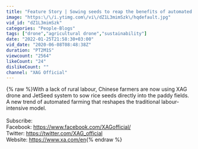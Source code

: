 ```yaml
---
title: "Feature Story | Sowing seeds to reap the benefits of automated farming"
image: "https:\/\/i.ytimg.com\/vi\/dZ1L3mimSzk\/hqdefault.jpg"
vid_id: "dZ1L3mimSzk"
categories: "People-Blogs"
tags: ["drone","agricultural drone","sustainability"]
date: "2022-01-25T21:58:30+03:00"
vid_date: "2020-06-08T08:48:38Z"
duration: "PT2M1S"
viewcount: "2564"
likeCount: "24"
dislikeCount: ""
channel: "XAG Official"
---
```

{% raw %}With a lack of rural labour, Chinese farmers are now using XAG drone and JetSeed system to sow rice seeds directly into the paddy fields. A new trend of automated farming that reshapes the traditional labour-intensive model.<br /><br />Subscribe:<br />Facebook: <a rel="nofollow" target="blank" href="https://www.facebook.com/XAGofficial/">https://www.facebook.com/XAGofficial/</a><br />Twitter: <a rel="nofollow" target="blank" href="https://twitter.com/XAG_official">https://twitter.com/XAG_official</a><br />Website: <a rel="nofollow" target="blank" href="https://www.xa.com/en">https://www.xa.com/en</a>{% endraw %}
